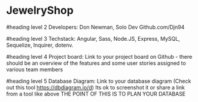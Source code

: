 # JewelryShop

#heading level 2 Developers:
Don Newman, Solo Dev
Github.com/Djn94

#heading level 3 Techstack:
Angular, Sass, Node.JS, Express, MySQL, Sequelize, Inquirer, dotenv.

#heading level 4 Project board:
Link to your project board on Github - there should be an overview of the features and some user stories assigned to various team members

#heading level 5 Database Diagram:
Link to your database diagram (Check out this tool https://dbdiagram.io/d)
Its ok to screenshot it or share a link from a tool like above
THE POINT OF THIS IS TO PLAN YOUR DATABASE

